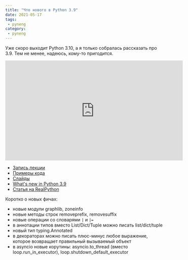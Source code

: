 ```yaml
---
title: "Что нового в Python 3.9"
date: 2021-05-17
tags:
 - pyneng
category:
 - pyneng
---
```


Уже скоро выходит Python 3.10, а я только собралась рассказать про 3.9.
Тем не менее, надеюсь, кому-то пригодится.

<iframe width="560" height="315" src="https://www.youtube.com/embed/videoseries?list=PLah0HUih_ZRn2hltZ0B3OoLfYdxjpDcES" title="YouTube video player" frameborder="0" allow="accelerometer; autoplay; clipboard-write; encrypted-media; gyroscope; picture-in-picture" allowfullscreen></iframe>

* [Запись лекции](https://youtube.com/playlist?list=PLah0HUih_ZRn2hltZ0B3OoLfYdxjpDcES)
* [Примеры кода](https://github.com/pyneng/pyneng-bonus-lectures/tree/master/examples/08_python39)
* [Слайды](https://github.com/pyneng/all-pyneng-slides/blob/main/bonus/python_3_9.md)
* [What's new in Python 3.9](https://docs.python.org/3/whatsnew/3.9.html)
* [Статья на RealPython](https://realpython.com/python39-new-features/)

Коротко о новых фичах:

* новые модули graphlib, zoneinfo
* новые методы строк removeprefix, removesuffix
* новые операции со словарями `|` и `|=`
* в аннотации типов вместо List/Dict/Tuple можно писать list/dict/tuple
* новый тип typing.Annotated
* в декораторах можно писать плюс-минус любое выражение, которое возвращает правильный вызываемый объект
* в asyncio новые корутины: asyncio.to_thread (вместо loop.run_in_executor), loop.shutdown_default_executor
